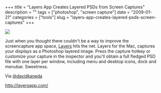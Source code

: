 +++
title = "Layers App Creates Layered PSDs from Screen Captures"
description = ""
tags = ["photoshop", "screen capture"]
date = "2009-01-21"
categories = ["tools"]
slug = "layers-app-creates-layered-psds-screen-captures"
+++


<div class="tool-screenshot mb1"><a href="http://layersapp.com/"><img id="bluga-thumbnail-2748" class="bluga-thumbnail custom" src="//konigi.com/media/bluga/
wt52303e0e9aa33_custom.jpg"/></a></div><p>Just when you thought there couldn't be a way to improve the screencapture app space, <a href="http://layersapp.com/">Layers</a> hits the net. Layers for the Mac, captures your displays as a Photoshop layered image. Press the capture hotkey or customize your capture in the inspector and you'll obtain a full fledged PSD file with one layer per window, including menu and desktop icons, dock and menubar. Sweetness.</p>
<p>Via <a href="http://twitter.com/davidkaneda/status/1137150372">@davidkaneda</a></p>
  
<p><a href="http://layersapp.com/">http://layersapp.com/</a></p>
      
